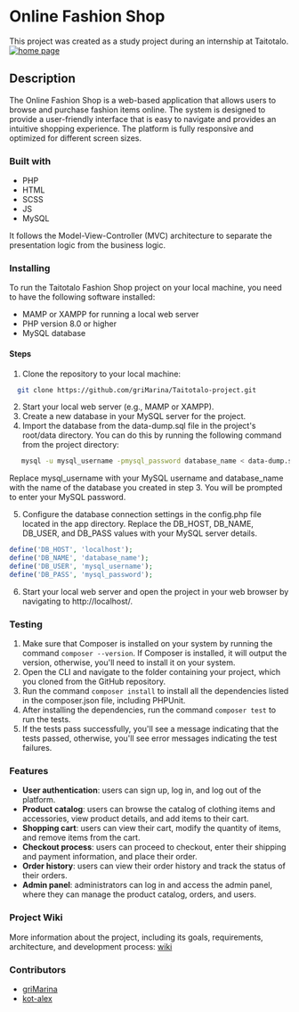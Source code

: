 # Online Fashion Shop
This project was created as a study project during an internship at Taitotalo.
<a href="https://checkmywebsite.online">
   <img src="https://github.com/griMarina/Taitotalo-project/blob/main/documentation/home.png" alt="home page">
</a>
## Description

The Online Fashion Shop is a web-based application that allows users to browse and purchase fashion items online. The system is designed to provide a user-friendly interface that is easy to navigate and provides an intuitive shopping experience. The platform is fully responsive and optimized for different screen sizes. 

### Built with 
* PHP
* HTML
* SCSS
* JS
* MySQL

It follows the Model-View-Controller (MVC) architecture to separate the presentation logic from the business logic.

### Installing
To run the Taitotalo Fashion Shop project on your local machine, you need to have the following software installed:

* MAMP or XAMPP for running a local web server
* PHP version 8.0 or higher
* MySQL database

#### Steps
1. Clone the repository to your local machine:
 ```bash
   git clone https://github.com/griMarina/Taitotalo-project.git
   ```
2. Start your local web server (e.g., MAMP or XAMPP).
3. Create a new database in your MySQL server for the project.
4. Import the database from the data-dump.sql file in the project's root/data directory. You can do this by running the following command from the project directory:
```bash
   mysql -u mysql_username -pmysql_password database_name < data-dump.sql
   ```
Replace mysql_username with your MySQL username and database_name with the name of the database you created in step 3. You will be prompted to enter your MySQL password.

5. Configure the database connection settings in the config.php file located in the app directory. Replace the DB_HOST, DB_NAME, DB_USER, and DB_PASS values with your MySQL server details.
```php
define('DB_HOST', 'localhost');
define('DB_NAME', 'database_name');
define('DB_USER', 'mysql_username');
define('DB_PASS', 'mysql_password');
   ```
6. Start your local web server and open the project in your web browser by navigating to http://localhost/.

### Testing
1. Make sure that Composer is installed on your system by running the command ```composer --version```. If Composer is installed, it will output the version, otherwise, you'll need to install it on your system.
2. Open the CLI and navigate to the folder containing your project, which you cloned from the GitHub repository.
3. Run the command ```composer install``` to install all the dependencies listed in the composer.json file, including PHPUnit.
4. After installing the dependencies, run the command ```composer test``` to run the tests.
5. If the tests pass successfully, you'll see a message indicating that the tests passed, otherwise, you'll see error messages indicating the test failures.

### Features
* **User authentication**: users can sign up, log in, and log out of the platform.
* **Product catalog**: users can browse the catalog of clothing items and accessories, view product details, and add items to their cart.
* **Shopping cart**: users can view their cart, modify the quantity of items, and remove items from the cart.
* **Checkout process**: users can proceed to checkout, enter their shipping and payment information, and place their order.
* **Order history**: users can view their order history and track the status of their orders.
* **Admin panel**: administrators can log in and access the admin panel, where they can manage the product catalog, orders, and users.

### Project Wiki
More information about the project, including its goals, requirements, architecture, and development process:  [wiki](https://github.com/griMarina/Taitotalo-project/wiki)

### Contributors
* [griMarina](https://github.com/griMarina)
* [kot-alex](https://github.com/kot-alex)
